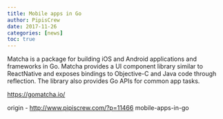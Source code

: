 ```yaml
---
title: Mobile apps in Go
author: PipisCrew
date: 2017-11-26
categories: [news]
toc: true
---
```


Matcha is a package for building iOS and Android applications and frameworks in Go. Matcha provides a UI component library similar to ReactNative and exposes bindings to Objective-C and Java code through reflection. The library also provides Go APIs for common app tasks.

https://gomatcha.io/

origin - http://www.pipiscrew.com/?p=11466 mobile-apps-in-go